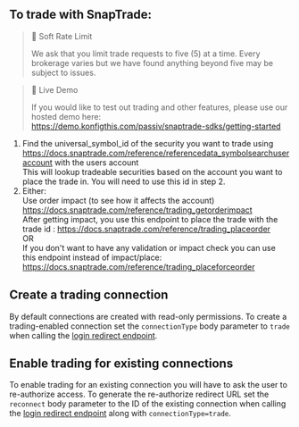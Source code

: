 ## To trade with SnapTrade:

> 🚧 Soft Rate Limit
>
> We ask that you limit trade requests to five (5) at a time. Every brokerage varies but we have found anything beyond five may be subject to issues.

> 📘 Live Demo
>
> If you would like to test out trading and other features, please use our hosted demo here:  
> <https://demo.konfigthis.com/passiv/snaptrade-sdks/getting-started>

1. Find the universal_symbol_id of the security you want to trade using <https://docs.snaptrade.com/reference/referencedata_symbolsearchuseraccount> with the users account  
   This will lookup tradeable securities based on the account you want to place the trade in. You will need to use this id in step 2.
2. Either:  
   Use order impact (to see how it affects the account) <https://docs.snaptrade.com/reference/trading_getorderimpact>  
   After getting impact, you use this endpoint to place the trade with the trade id : <https://docs.snaptrade.com/reference/trading_placeorder>  
   OR  
   If you don't want to have any validation or impact check you can use this endpoint instead of impact/place: <https://docs.snaptrade.com/reference/trading_placeforceorder>

## Create a trading connection

By default connections are created with read-only permissions. To create a trading-enabled connection set the `connectionType` body parameter to `trade` when calling the [login redirect endpoint](https://docs.snaptrade.com/reference/authentication_loginsnaptradeuser).

## Enable trading for existing connections

To enable trading for an existing connection you will have to ask the user to re-authorize access. To generate the re-authorize redirect URL set the `reconnect` body parameter to the ID of the existing connection when calling the [login redirect endpoint](https://docs.snaptrade.com/reference/authentication_loginsnaptradeuser) along with `connectionType=trade`.
